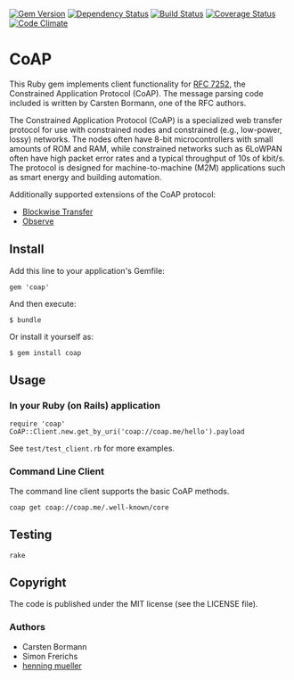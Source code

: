 [![Gem Version](https://badge.fury.io/rb/coap.png)](http://badge.fury.io/rb/coap)
[![Dependency Status](https://gemnasium.com/nning/coap.png)](https://gemnasium.com/nning/coap)
[![Build Status](https://travis-ci.org/nning/coap.png?branch=master)](https://travis-ci.org/nning/coap)
[![Coverage Status](https://coveralls.io/repos/nning/coap/badge.png?branch=master)](https://coveralls.io/r/nning/coap)
[![Code Climate](https://codeclimate.com/github/nning/coap.png)](https://codeclimate.com/github/nning/coap)

# CoAP

This Ruby gem implements client functionality for [RFC
7252](http://tools.ietf.org/html/rfc7252), the Constrained Application Protocol
(CoAP). The message parsing code included is written by Carsten Bormann, one of
the RFC authors.

The Constrained Application Protocol (CoAP) is a specialized web transfer
protocol for use with constrained nodes and constrained (e.g., low-power,
lossy) networks.  The nodes often have 8-bit microcontrollers with small
amounts of ROM and RAM, while constrained networks such as 6LoWPAN often have
high packet error rates and a typical throughput of 10s of kbit/s.  The
protocol is designed for machine-to-machine (M2M) applications such as smart
energy and building automation.

Additionally supported extensions of the CoAP protocol:

* [Blockwise Transfer](http://tools.ietf.org/html/draft-ietf-core-block-14)
* [Observe](http://tools.ietf.org/html/draft-ietf-core-observe-13)

## Install

Add this line to your application's Gemfile:

    gem 'coap'

And then execute:

    $ bundle

Or install it yourself as:

    $ gem install coap

## Usage

### In your Ruby (on Rails) application

	require 'coap'
    CoAP::Client.new.get_by_uri('coap://coap.me/hello').payload

See `test/test_client.rb` for more examples.

### Command Line Client

The command line client supports the basic CoAP methods.

    coap get coap://coap.me/.well-known/core

## Testing

    rake

## Copyright

The code is published under the MIT license (see the LICENSE file).

### Authors

* Carsten Bormann
* Simon Frerichs
* [henning mueller](https://henning.orgizm.net)
